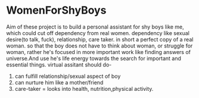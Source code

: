 # WomenForShyBoys
Aim of these project is to build a personal assistant for shy boys like me, which could cut off dependency from real women. dependency like sexual desire(to talk, fuck), relationship, care taker. in short a perfect copy of a real woman.  so that the boy does not have to think about woman, or struggle for woman, rather he's focused in more important work like finding answers of universe.And use he's life energy towards the search for important and essential things.
virtual assitant should do-
1. can fulfill relationship/sexual aspect of boy
2. can nurture him like a mother/friend 
3. care-taker = looks into health, nutrition,physical activity.

